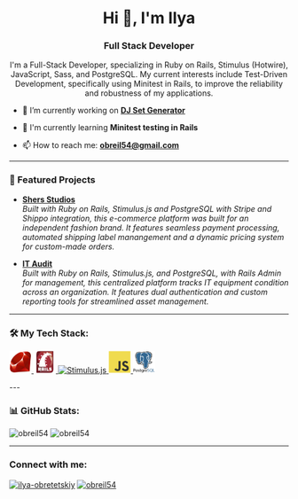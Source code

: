 <h1 align="center">Hi 👋, I'm Ilya</h1>
<h3 align="center">Full Stack Developer</h3>

<p align="center">
I'm a Full-Stack Developer, specializing in Ruby on Rails, Stimulus (Hotwire), JavaScript, Sass, and PostgreSQL. My current interests include Test-Driven Development, specifically using Minitest in Rails, to improve the reliability and robustness of my applications.
</p>

- 🔭 I’m currently working on **[DJ Set Generator](https://github.com/obreil54/dj_set_generator)**

- 🌱 I'm currently learning **Minitest testing in Rails**

- 📫 How to reach me: **obreil54@gmail.com**

---

### 🌟 Featured Projects

- [**Shers Studios**](https://github.com/obreil54/she_and_hers)  
  *Built with Ruby on Rails, Stimulus.js and PostgreSQL with Stripe and Shippo integration, this e-commerce platform was built for an independent fashion brand. It features seamless payment processing, automated shipping label manangement and a dynamic pricing system for custom-made orders.*

- [**IT Audit**](https://github.com/obreil54/Magnat-Questionnaire)  
  *Built with Ruby on Rails, Stimulus.js, and PostgreSQL, with Rails Admin for management, this centralized platform tracks IT equipment condition across an organization. It features dual authentication and custom reporting tools for streamlined asset management.*

---

### 🛠️ My Tech Stack:

<p align="left">
  <a href="https://www.ruby-lang.org/en/" target="_blank" rel="noreferrer">
    <img src="https://raw.githubusercontent.com/devicons/devicon/master/icons/ruby/ruby-original.svg" alt="Ruby" width="40" height="40"/>
  </a>
  <a href="https://rubyonrails.org" target="_blank" rel="noreferrer">
    <img src="https://raw.githubusercontent.com/devicons/devicon/master/icons/rails/rails-original-wordmark.svg" alt="Rails" width="40" height="40"/>
  </a>
  <a href="https://stimulus.hotwired.dev/" target="_blank" rel="noreferrer">
    <img src="https://upload.wikimedia.org/wikipedia/commons/1/10/Hotwire_logo.svg" alt="Stimulus.js" width="40" height="40"/>
  </a>
  <a href="https://developer.mozilla.org/en-US/docs/Web/JavaScript" target="_blank" rel="noreferrer">
    <img src="https://raw.githubusercontent.com/devicons/devicon/master/icons/javascript/javascript-original.svg" alt="JavaScript" width="40" height="40"/>
  </a>
  <a href="https://www.postgresql.org" target="_blank" rel="noreferrer">
    <img src="https://raw.githubusercontent.com/devicons/devicon/master/icons/postgresql/postgresql-original-wordmark.svg" alt="PostgreSQL" width="40" height="40"/>
  </a>
</p>
---

### 📊 GitHub Stats:

<p align="left">
  <img src="https://github-readme-stats.vercel.app/api?username=obreil54&show_icons=true&locale=en" alt="obreil54" />
  <img src="https://github-readme-stats.vercel.app/api/top-langs?username=obreil54&show_icons=true&locale=en&layout=compact" alt="obreil54" />
</p>

---

<h3 align="left">Connect with me:</h3>
<p align="left">
  <a href="https://www.linkedin.com/in/ilya-obretetskiy-b5010b1b5/" target="blank"><img align="center" src="https://raw.githubusercontent.com/rahuldkjain/github-profile-readme-generator/master/src/images/icons/Social/linked-in-alt.svg" alt="ilya-obretetskiy" height="30" width="40" /></a>
  <a href="https://stackoverflow.com/users/23088683/obreil54" target="blank"><img align="center" src="https://raw.githubusercontent.com/rahuldkjain/github-profile-readme-generator/master/src/images/icons/Social/stack-overflow.svg" alt="obreil54" height="30" width="40" /></a>
</p>
